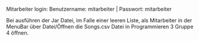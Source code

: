 Mitarbeiter login: Benutzername: mitarbeiter | Passwort: mitarbeiter

Bei ausführen der Jar Datei, im Falle einer leeren Liste, als Mitarbeiter in der MenuBar über Datei/Öffnen die Songs.csv Datei in Programmieren 3 Gruppe 4 öffnen. 
